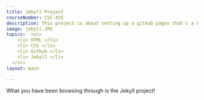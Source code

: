 ```yaml
---
title: Jekyll Project
courseNumber: CSC-425
description: This project is about setting up a github pages that's a bit more dynamic and complicated.
image: jekyll.JPG
topics:  <ul>
    <li> HTML </li>
    <li> CSS </li>
    <li> Github </li>
    <li> Jekyll </li>
  </ul>
layout: main

---
```


What you have been browsing through is the Jekyll project!
